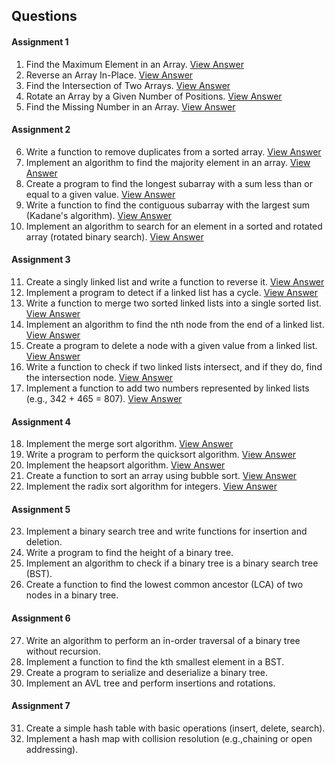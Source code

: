 ## Questions

#### Assignment 1
1. Find the Maximum Element in an Array. [View Answer](./FindMaxFromArray.c)
2. Reverse an Array In-Place. [View Answer](./ReverseArray.c)
3. Find the Intersection of Two Arrays. [View Answer](./IntersectionOfTwoArray.c)
4. Rotate an Array by a Given Number of Positions. [View Answer](./RotateArray.c)
5. Find the Missing Number in an Array. [View Answer](./FindMissingNumber.c)

#### Assignment 2
6. Write a function to remove duplicates from a sorted array. [View Answer](./RemoveDuplicateFromSortedArray.c)
7. Implement an algorithm to find the majority element in an array. [View Answer](./MajorityElementInArray.c)
8. Create a program to find the longest subarray with a sum less than or equal to a given value. [View Answer](./LongestSubarray.c)
9. Write a function to find the contiguous subarray with the largest sum (Kadane's algorithm). [View Answer](./KadanesAlgorithm.c)
10. Implement an algorithm to search for an element in a sorted and rotated array (rotated binary search). [View Answer](./RotatedBinarySearch.c)

#### Assignment 3
11. Create a singly linked list and write a function to reverse it. [View Answer](./SinglyLinkedListReversed.c)
12. Implement a program to detect if a linked list has a cycle. [View Answer](./CheckCycleInLinkedList.c)
13. Write a function to merge two sorted linked lists into a single sorted list. [View Answer](./SortedMergedList.c)
14. Implement an algorithm to find the nth node from the end of a linked list. [View Answer](./FindNthNodeLinkedList.c)
15. Create a program to delete a node with a given value from a linked list. [View Answer](./DeleteNodeLinkedList.c)
16. Write a function to check if two linked lists intersect, and if they do, find the intersection node. [View Answer](./ListIntersection.c)
17. Implement a function to add two numbers represented by linked lists (e.g., 342 + 465 = 807). [View Answer](./AdditionUsingList.c)

#### Assignment 4
18. Implement the merge sort algorithm. [View Answer](./MergeSort.c)
19. Write a program to perform the quicksort algorithm. [View Answer](./QuickSort.c)
20. Implement the heapsort algorithm. [View Answer](./HeapSort.c)
21. Create a function to sort an array using bubble sort. [View Answer](./BubbleSort.c)
22. Implement the radix sort algorithm for integers. [View Answer](./RadixSort.c)

#### Assignment 5
23. Implement a binary search tree and write functions for insertion and deletion.
24. Write a program to find the height of a binary tree.
25. Implement an algorithm to check if a binary tree is a binary search tree (BST).
26. Create a function to find the lowest common ancestor (LCA) of two nodes in a binary tree.

#### Assignment 6
27. Write an algorithm to perform an in-order traversal of a binary tree without recursion.
28. Implement a function to find the kth smallest element in a BST.
29. Create a program to serialize and deserialize a binary tree.
30. Implement an AVL tree and perform insertions and rotations.

#### Assignment 7
31. Create a simple hash table with basic operations (insert, delete, search).
32. Implement a hash map with collision resolution (e.g.,chaining or open addressing).